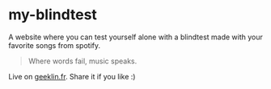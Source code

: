 # my-blindtest
A website where you can test yourself alone with a blindtest made with your favorite songs from spotify.

> Where words fail, music speaks.

Live on [geeklin.fr](https://blindtest.geeklin.fr). Share it if you like :)